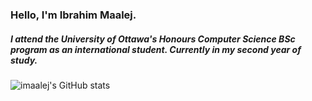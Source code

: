 ### Hello, I'm Ibrahim Maalej.

##### I attend the University of Ottawa's Honours Computer Science BSc program as an international student. Currently in my second year of study.

![imaalej's GitHub stats](https://github-readme-stats.vercel.app/api?username=imaalej&count_private=true&show_icons=true&theme=great-gatsby)

<!--
**imaalej/imaalej** is a ✨ _special_ ✨ repository because its `README.md` (this file) appears on your GitHub profile.
